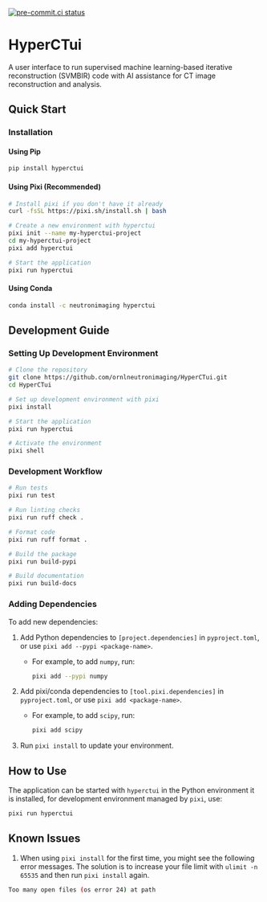 [![pre-commit.ci status](https://results.pre-commit.ci/badge/github/ornlneutronimaging/HyperCTui/next.svg)](https://results.pre-commit.ci/latest/github/ornlneutronimaging/HyperCTui/next)

# HyperCTui

A user interface to run supervised machine learning-based iterative reconstruction (SVMBIR) code with AI assistance for CT image reconstruction and analysis.

## Quick Start

### Installation

#### Using Pip

```bash
pip install hyperctui
```

#### Using Pixi (Recommended)

```bash
# Install pixi if you don't have it already
curl -fsSL https://pixi.sh/install.sh | bash

# Create a new environment with hyperctui
pixi init --name my-hyperctui-project
cd my-hyperctui-project
pixi add hyperctui

# Start the application
pixi run hyperctui
```

#### Using Conda

```bash
conda install -c neutronimaging hyperctui
```

## Development Guide

### Setting Up Development Environment

```bash
# Clone the repository
git clone https://github.com/ornlneutronimaging/HyperCTui.git
cd HyperCTui

# Set up development environment with pixi
pixi install

# Start the application
pixi run hyperctui

# Activate the environment
pixi shell
```

### Development Workflow

```bash
# Run tests
pixi run test

# Run linting checks
pixi run ruff check .

# Format code
pixi run ruff format .

# Build the package
pixi run build-pypi

# Build documentation
pixi run build-docs
```

### Adding Dependencies

To add new dependencies:

1. Add Python dependencies to `[project.dependencies]` in `pyproject.toml`, or use `pixi add --pypi <package-name>`.
    - For example, to add `numpy`, run:

      ```bash
      pixi add --pypi numpy
      ```

2. Add pixi/conda dependencies to `[tool.pixi.dependencies]` in `pyproject.toml`, or use `pixi add <package-name>`.
    - For example, to add `scipy`, run:

      ```bash
      pixi add scipy
      ```

3. Run `pixi install` to update your environment.

## How to Use

The application can be started with `hyperctui` in the Python environment it is installed, for development environment managed by `pixi`, use:

```bash
pixi run hyperctui
```

## Known Issues

1. When using `pixi install` for the first time, you might see the following error messages. The solution is to increase your file limit with `ulimit -n 65535` and then run `pixi install` again.

```bash
Too many open files (os error 24) at path
```
